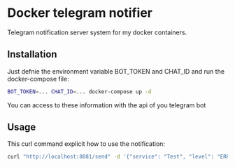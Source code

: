 # Docker telegram notifier
Telegram notification server system for my docker containers.

## Installation
Just defnie the environment variable BOT_TOKEN and CHAT_ID and run the docker-compose file:
```bash
BOT_TOKEN=... CHAT_ID=... docker-compose up -d
```

You can access to these information with the api of you telegram bot

## Usage
This curl command explicit how to use the notification:
```bash
curl "http://localhost:8081/send" -d '{"service": "Test", "level": "ERROR", "message":"zsh: command not found: python"}' -H "Content-Type: application/json"
```

